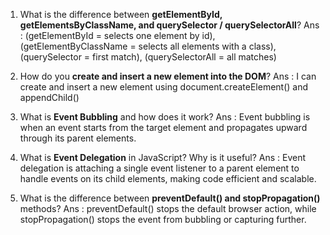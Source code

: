1. What is the difference between **getElementById, getElementsByClassName, and querySelector / querySelectorAll**?
Ans : (getElementById = selects one element by id), (getElementByClassName = selects all elements with a class), (querySelector = first match), (querySelectorAll = all matches) 


2. How do you **create and insert a new element into the DOM**?
Ans : I can create and insert a new element using document.createElement() and appendChild()


3. What is **Event Bubbling** and how does it work?
Ans : Event bubbling is when an event starts from the target element and propagates upward through its parent elements.


4. What is **Event Delegation** in JavaScript? Why is it useful?
Ans : Event delegation is attaching a single event listener to a parent element to handle events on its child elements, making code efficient and scalable.


5. What is the difference between **preventDefault() and stopPropagation()** methods?
Ans : preventDefault() stops the default browser action, while stopPropagation() stops the event from bubbling or capturing further.